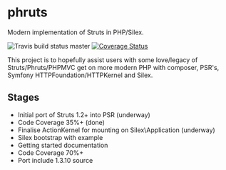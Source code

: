 phruts
======
Modern implementation of Struts in PHP/Silex.

![Travis build status master](https://travis-ci.org/cammanderson/phruts.svg?branch=master)
[![Coverage Status](https://coveralls.io/repos/cammanderson/phruts/badge.png?branch=master)](https://coveralls.io/r/cammanderson/phruts?branch=master)

This project is to hopefully assist users with some love/legacy of Struts/Phruts/PHPMVC get on more modern PHP with
composer, PSR's, Symfony HTTPFoundation/HTTPKernel and Silex.

Stages
------
 * Initial port of Struts 1.2+ into PSR (underway)
 * Code Coverage 35%+ (done)
 * Finalise ActionKernel for mounting on Silex\Application (underway)
 * Silex bootstrap with example
 * Getting started documentation
 * Code Coverage 70%+
 * Port include 1.3.10 source